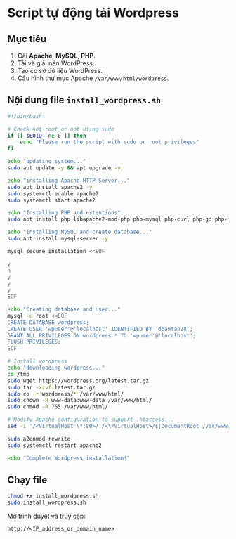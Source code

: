 # Script tự động tải Wordpress

## Mục tiêu

1. Cài **Apache**, **MySQL**, **PHP**.
2. Tải và giải nén WordPress.
3. Tạo cơ sở dữ liệu WordPress.
4. Cấu hình thư mục Apache `/var/www/html/wordpress`.

## Nội dung file `install_wordpress.sh`

```bash
#!/bin/bash

# Check not root or not using sudo
if [[ $EUID -ne 0 ]] then
    echo "Please run the script with sudo or root privileges"
fi

echo "updating system..."
sudo apt update -y && apt upgrade -y

echo "installing Apache HTTP Server..."
sudo apt install apache2 -y
sudo systemctl enable apache2
sudo systemctl start apache2

echo "Installing PHP and extentions"
sudo apt install php libapache2-mod-php php-mysql php-curl php-gd php-mbstring php-xml php-xmlrpc php-soap php-intl php-zip -y

echo "Installing MySQL and create database..."
sudo apt install mysql-server -y

mysql_secure_installation <<EOF

y
n
y
y
y
EOF

echo "Creating database and user..."
mysql -u root <<EOF
CREATE DATABASE wordpress;
CREATE USER 'wpuser'@'localhost' IDENTIFIED BY 'doantan28';
GRANT ALL PRIVILEGES ON wordpress.* TO 'wpuser'@'localhost';
FLUSH PRIVILEGES;
EOF

# Install wordpress
echo "downloading wordpress..."
cd /tmp
sudo wget https://wordpress.org/latest.tar.gz
sudo tar -xzvf latest.tar.gz
sudo cp -r wordpress/* /var/www/html/
sudo chown -R www-data:www-data /var/www/html/
sudo chmod -R 755 /var/www/html/

# Modify Apache configuration to support .htaccess...
sed -i '/<VirtualHost \*:80>/,/<\/VirtualHost>/s|DocumentRoot /var/www/html|DocumentRoot /var/www/html\n\t<Directory /var/www/html>\n\t\tAllowOverride All\n\t</Directory>|' /etc/apache2/sites-available/000-default.conf

sudo a2enmod rewrite
sudo systemctl restart apache2

echo "Complete Wordpress installation!"
```

## Chạy file

```bash
chmod +x install_wordpress.sh
sudo install_wordpress.sh
```

Mở trình duyệt và truy cập:

```htpp
http://<IP_address_or_domain_name>
```
